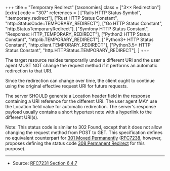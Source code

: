 +++
title = "Temporary Redirect"
[taxonomies]
class = ["3&times;&times; Redirection"]
[extra]
code = "307"
references = [
    ["Rails HTTP Status Symbol", ":temporary_redirect"],
    ["Rust HTTP Status Constant", "http::StatusCode::TEMPORARY_REDIRECT"],
    ["Go HTTP Status Constant", "http.StatusTemporaryRedirect"],
    ["Symfony HTTP Status Constant", "Response::HTTP_TEMPORARY_REDIRECT"],
    ["Python2 HTTP Status Constant", "httplib.TEMPORARY_REDIRECT"],
    ["Python3+ HTTP Status Constant", "http.client.TEMPORARY_REDIRECT"],
    ["Python3.5+ HTTP Status Constant", "http.HTTPStatus.TEMPORARY_REDIRECT"],
]
+++

The target resource resides temporarily under a different URI and the user agent MUST NOT change the request method if it performs an automatic redirection to that URI.

Since the redirection can change over time, the client ought to continue using the original effective request URI for future requests.

The server SHOULD generate a Location header field in the response containing a URI reference for the different URI. The user agent MAY use the Location field value for automatic redirection. The server's response payload usually contains a short hypertext note with a hyperlink to the different URI(s).

Note: This status code is similar to 302 Found, except that it does not allow changing the request method from POST to GET. This specification defines no equivalent counterpart for [301 Moved Permanently](/301) ([RFC7238][2], however, proposes defining the status code [308 Permanent Redirect](/308) for this purpose).

---

* Source: [RFC7231 Section 6.4.7][1]

[1]: <http://tools.ietf.org/html/rfc7231#section-6.4.7>
[2]: <http://tools.ietf.org/html/rfc7238>
